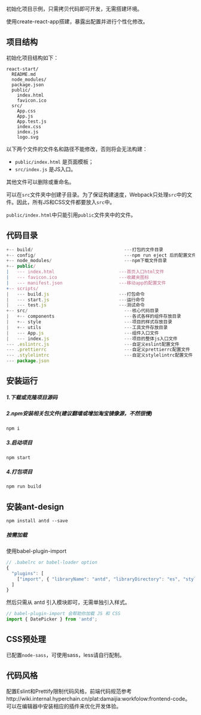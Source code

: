 初始化项目示例，只需拷贝代码即可开发，无需搭建环境。

使用create-react-app搭建，暴露出配置并进行个性化修改。

## 项目结构

初始化项目结构如下：

```
react-start/
  README.md
  node_modules/
  package.json
  public/
    index.html
    favicon.ico
  src/
    App.css
    App.js
    App.test.js
    index.css
    index.js
    logo.svg
```

以下两个文件的文件名和路径不能修改，否则将会无法构建：

* `public/index.html` 是页面模板；
* `src/index.js` 是JS入口。

其他文件可以删除或重命名。

可以在`src`文件夹中创建子目录。为了保证构建速度，Webpack只处理`src`中的文件。因此，所有JS和CSS文件都要放入`src`中。

 `public/index.html`中只能引用`public`文件夹中的文件。

## 代码目录

```js
+-- build/                                  ---打包的文件目录
+-- config/                                 ---npm run eject 后的配置文件目录
+-- node_modules/                           ---npm下载文件目录
+-- public/                                 
|   --- index.html						  ---首页入口html文件
|   --- favicon.ico						  ---收藏夹图标
|   --- manifest.json					  ---移动app的配置文件
+-- scripts/                                 
|   --- build.js						  ---打包命令
|   --- start.js						  ---运行命令
|   --- test.js							  ---测试命令
+-- src/                                    ---核心代码目录
|   +-- components                          ---各式各样的组件存放目录           
|   +-- style                               ---项目的样式存放目录
|   +-- utils                               ---工具文件存放目录
|   --- App.js                              ---组件入口文件
|   --- index.js                            ---项目的整体js入口文件
--- .eslintrc.js                            ---自定义eslint配置文件
--- .prettierrc                             ---自定义prettierrc配置文件
--- .stylelintrc                            ---自定义stylelintrc配置文件
--- package.json                                    
```

## 安装运行

##### 1.下载或克隆项目源码

##### 2.npm安装相关包文件(建议翻墙或增加淘宝镜像源，不然很慢)

```js
npm i
```

##### 3.启动项目

```js
npm start
```

##### 4.打包项目

```js
npm run build
```
## 安装ant-design

```
npm install antd --save
```

##### 按需加载

使用babel-plugin-import

```js
// .babelrc or babel-loader option
{
  "plugins": [
    ["import", { "libraryName": "antd", "libraryDirectory": "es", "style": "css" }] // `style: true` 会加载 less 文件
  ]
}
```

然后只需从 antd 引入模块即可，无需单独引入样式。

```js
// babel-plugin-import 会帮助你加载 JS 和 CSS
import { DatePicker } from 'antd';
```

## CSS预处理

已配置`node-sass`，可使用sass，less请自行配制。

## 代码风格

配置Eslint和Prettify限制代码风格，前端代码规范参考http://wiki.internal.hyperchain.cn/plat:damaijia:workfolow:frontend-code。可以在编辑器中安装相应的插件来优化开发体验。